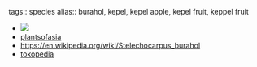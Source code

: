 tags:: species
alias:: burahol, kepel, kepel apple, kepel fruit, keppel fruit

- ![](https://peach-geographical-bat-397.mypinata.cloud/ipfs/Qmf3XMogRSWuFBRWR6yqw2xjTfpbueKWkmPTMhf4jDkNQ8)
- [plantsofasia](http://www.plantsofasia.com/index/stelechocarpus_burahol/0-1043)
- https://en.wikipedia.org/wiki/Stelechocarpus_burahol
- [tokopedia](https://www.tokopedia.com/saungbibitbt/bibit-pohon-kepel-burahol-stelechocarpus-burahol?extParam=ivf%3Dfalse%26src%3Dsearch)